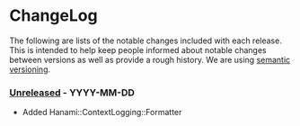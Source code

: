 # ChangeLog

The following are lists of the notable changes included with each release.
This is intended to help keep people informed about notable changes between
versions as well as provide a rough history. We are using [semantic versioning](http://www.semver.org).

### [Unreleased] - YYYY-MM-DD
- Added Hanami::ContextLogging::Formatter

[Unreleased]: https://github.com/Acornsgrow/hanami-context_logging/compare/afd89b1...HEAD
